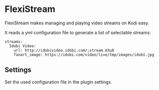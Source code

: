 # FlexiStream
FlexiStream makes managing and playing video streams on Kodi easy.

It reads a yml configuration file to generate a list of selectable streams:
    
    streams:
      Idobi Video:
        url: http://idobivideo.idobi.com/;stream.m3u8
        fanart_image: https://idobi.com/video/live/tmp/images/idobi.jpg

    
## Settings
Set the used configuration file in the plugin settings.